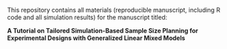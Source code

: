 This repository contains all materials (reproducible manuscript, including R code and all simulation results) for the manuscript titled:

**A Tutorial on Tailored Simulation-Based Sample Size Planning for Experimental Designs with Generalized Linear Mixed Models**


